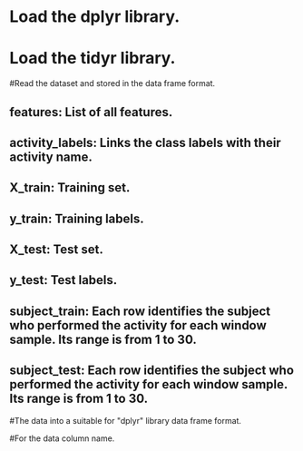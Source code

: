 # Load the dplyr library.
# Load the tidyr library.

#Read the dataset and stored in the data frame format.
## features: List of all features.
## activity_labels: Links the class labels with their activity name.
## X_train: Training set.
## y_train: Training labels.
## X_test: Test set.
## y_test: Test labels.
## subject_train: Each row identifies the subject who performed the activity for each window sample. Its range is from 1 to 30. 
## subject_test: Each row identifies the subject who performed the activity for each window sample. Its range is from 1 to 30. 
 
#The data into a suitable for "dplyr" library data frame format.
 
#For the data column name.

#
